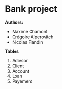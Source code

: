 # Bank project
**Authors:**
- Maxime Chamont
- Grégoire Alperovitch
- Nicolas Flandin

**Tables**

 1. Adivsor
 2. Client
 3. Account
 4. Loan
 5. Payement
